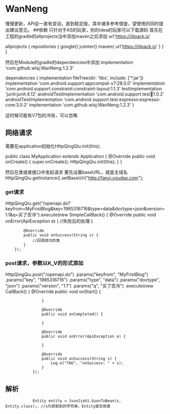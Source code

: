 # WanNeng 
慢慢更新，API会一直有变动，直到稳定版，其中诸多参考借鉴，望使用的同时提出建议意见。
##依赖
只针对于AS的玩家，别的idea的玩家可以下载源码
首先在工程的gradle的allprojects当中添加maven之后添加
url'https://jitpack.io'

allprojects {
    repositories {
        google()
        jcenter()
        maven{
            url'https://jitpack.io'
        }
    }
}

然后在Module的gradle的dependencies中添加
implementation 'com.github.wlsj:WanNeng:1.2.3'

dependencies {
    implementation fileTree(dir: 'libs', include: ['*.jar'])
    implementation 'com.android.support:appcompat-v7:28.0.0'
    implementation 'com.android.support.constraint:constraint-layout:1.1.3'
    testImplementation 'junit:junit:4.12'
    androidTestImplementation 'com.android.support.test:runner:1.0.2'
    androidTestImplementation 'com.android.support.test.espresso:espresso-core:3.0.2'
    implementation 'com.github.wlsj:WanNeng:1.2.3'
}

这时候可能有V7包的冲突，可以忽略

## 网络请求
需要在application初始化HttpQingQiu.init(this);

public class MyApplication extends Application {
    @Override
    public void onCreate() {
        super.onCreate();
        HttpQingQiu.init(this);
    }
}

然后在类或者接口中发起请求
要先设置baseURL，就是主域名
HttpQingQiu.getInstance().setBaseUrl("http://fanyi.youdao.com");

### get请求

  HttpQingQiu.get("/openapi.do?keyfrom=MyFristBlog&key=1985316716&type=data&doctype=json&version=1.1&q=买了否冷").execute(new SimpleCallBack<String>() {
            @Override
            public void onError(ApiException e) {
                //失败后的处理
            }

            @Override
            public void onSuccess(String s) {
                //回调成功的类
            }
        });

### post请求，参数以K_V的形式添加

  HttpQingQiu.post("/openapi.do")
                .params("keyfrom", "MyFristBlog")
                .params("key", "1985316716")
                .params("type", "data")
                .params("doctype", "json")
                .params("version", "1.1")
                .params("q", "买了否冷")
                .execute(new CallBack<String>() {
                    @Override
                    public void onStart() {

                    }

                    @Override
                    public void onCompleted() {

                    }

                    @Override
                    public void onError(ApiException e) {

                    }

                    @Override
                    public void onSuccess(String s) {
                        Log.e("TAG", "onSuccess: " + s);
                    }
                });
## 解析

                Entity entity = JsonJieXi.GsonToBean(s, Entity.class);、//s为获取到的字符串，Entity是实体类